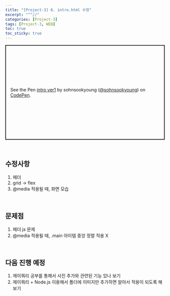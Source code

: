 ```yaml
---
title: "[Project-3] 6. intro.html 수정"
excerpt: "^^//"
categories: [Project-3]
tags: [Project-3, WEB]
toc: true
toc_sticky: true
---
```


<p class="codepen" data-height="300" data-default-tab="html,result" data-slug-hash="MWOExyZ" data-user="sohnsookyoung" style="height: 300px; box-sizing: border-box; display: flex; align-items: center; justify-content: center; border: 2px solid; margin: 1em 0; padding: 1em;">
  <span>See the Pen <a href="https://codepen.io/sohnsookyoung/pen/MWOExyZ">
  intro ver1</a> by sohnsookyoung (<a href="https://codepen.io/sohnsookyoung">@sohnsookyoung</a>)
  on <a href="https://codepen.io">CodePen</a>.</span>
</p>
<script async src="https://cpwebassets.codepen.io/assets/embed/ei.js"></script>
<br>

## 수정사항

1. 헤더
2. grid -> flex
3. @media 적용될 때, 화면 모습
<br>

## 문제점

1. 헤더 js 문제
2. @media 적용될 때, .main 아이템 중앙 정렬 적용 X
<br>

## 다음 진행 예정

1. 제이쿼리 공부를 통해서 사진 추가와 관련된 기능 있나 보기
2. 제이쿼리 + Node.js 이용해서 폴더에 이미지만 추가하면 알아서 적용이 되도록 해보기